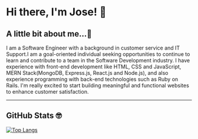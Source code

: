 # Hi there, I'm Jose! 👋


## A little bit about me...🤔

I am a Software Engineer with a background in customer service and IT Support.I am a goal-oriented individual seeking opportunities to continue to learn and contribute to a team in the Software Development industry. I have experience with front-end development like HTML, CSS and JavaScript, MERN Stack(MongoDB, Express.js, React.js and Node.js), and also experience programming with back-end technologies such as Ruby on Rails. I'm really excited to start building meaningful and functional websites to enhance customer satisfaction.

---

## GitHub Stats 🤓

[![Top Langs](https://github-readme-stats.vercel.app/api/top-langs/?username=josedguti&theme=radical&layout=compact)](https://github.com/anuraghazra/github-readme-stats)
